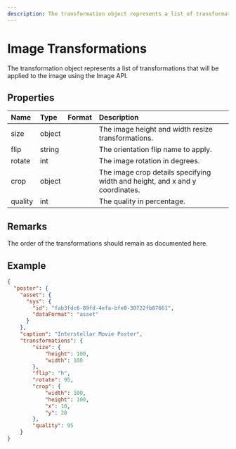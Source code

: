 ```yaml
---
description: The transformation object represents a list of transformations that will be applied to the image using the Image API.
---
```

# Image Transformations

The transformation object represents a list of transformations that will be applied to the image using the Image API.

## Properties

| Name    | Type   | Format | Description                                                                  |
|:--------|:-------|:-------|:---------------------------------------------------------------------------- |
| size    | object |        | The image height and width resize transformations.                           |
| flip    | string |        | The orientation flip name to apply.                                          |
| rotate  | int    |        | The image rotation in degrees.                                               |
| crop    | object |        | The image crop details specifying width and height, and x and y coordinates. |
| quality | int    |        | The quality in percentage.                                                   |

## Remarks

The order of the transformations should remain as documented here.

## Example

```json
{
  "poster": {
    "asset": {
      "sys": {
        "id": "fab3fdc6-89fd-4efa-bfe0-30722fb87661",
        "dataFormat": "asset"
      }
    },
    "caption": "Interstellar Movie Poster",
    "transformations": {  
        "size": {  
            "height": 100,
            "width": 100
        },
        "flip": "h",
        "rotate": 95,
        "crop": {  
            "width": 100,
            "height": 100,
            "x": 10,
            "y": 20
        },
        "quality": 95
    }
}
```